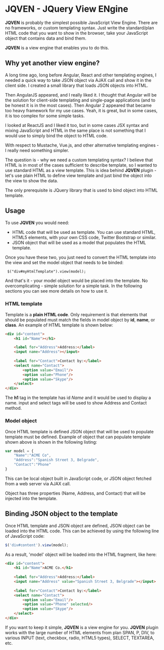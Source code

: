 # JQVEN - JQuery View ENgine

**JQVEN** is probably the simplest possible JavaScript View Engine. There are no frameworks, or custom templating syntax. Just write the standard/plan HTML code that you want to show in the browser, take your JavaScript object that contains data and bind them.

**JQVEN** is a view engine that enables you to do this.

## Why yet another view engine?

A long time ago, long before Angular, React and other templating engines, I needed a quick way to take JSON object via AJAX call and show it in the client side. I created a small library that loads JSON objects into HTML.

Then AngularJS appeared, and I really liked it. I thought that Angular will be the solution for client-side templating and single-page applications (and to be honest it is in the most cases). Then Angular 2 appeared that became too heavy framework for my use cases. Yeah, it is great, but in some cases, it is too complex for some simple tasks.

I looked at ReactJS and I liked it too, but in some cases JSX syntax and mixing JavaScript and HTML in the same place is not something that I would use to simply bind the object to HTML code.

With respect to Mustache, Vue.js, and other alternative templating engines - I really need something simpler.

The question is - why we need a custom templating syntax? I believe that HTML is in most of the cases sufficient to describe template, so I wanted to use standard HTML as a view template. This is idea behind **JQVEN** plugin - let's use plain HTML to define view template and just bind the object into the view to show the data.

The only prerequisite is JQuery library that is used to bind object into HTML template.

## Usage

To use **JQVEN** you would need:
 - HTML code that will be used as template. You can use standard HTML, HTML5 elements, with your own CSS code, Twitter Bootstrap or similar.
 - JSON object that will be used as a model that populates the HTML template.

Once you have these two, you just need to convert the HTML template into the view and set the model object that needs to be binded:

```html
 $("div#myHtmlTemplate").view(model);
```

And that's it - your model object would be placed into the template. No overcomplicating - simple solution for a simple task. In the following sections you can see more details on how to use it.

### HTML template

Template is a **plain HTML code**. Only requirement is that elements that should be populated must match the fields in model object by **id**, **name**, or **class**. An example of HTML template is shown below: 

```html
<div id="content">
    <h1 id="Name"></h1>

    <label for="Address">Address:</label>
    <input name="Address"></input> 
    
    <label for="Contact">Contact by:</label>
    <select name="Contact">
        <option value="Email"/>
        <option value="Phone"/>
        <option value="Skype"/>
    </select>
</div>
```

The **h1** tag in the template has id *Name* and it would be used to display a name. input and select tags will be used to show Address and Contact method.

### Model object

Once HTML template is defined JSON object that will be used to populate template must be defined. Example of object that can populate template shown above is shown in the following listing: 
```javascript
var model = {
    "Name":"ACME Co",
    "Address":"Spanish Street 3, Belgrade",
    "Contact":"Phone"
}
```
This can be local object built in JavaScript code, or JSON object fetched from a web server via AJAX call.

Object has three properties (Name, Address, and Contact) that will be injected into the template.

## Binding JSON object to the template

Once HTML template and JSON object are defined, JSON object can be loaded into the HTML code. This can be achieved by using the following line of JavaScript code:

```javascript
$('div#content').view(model);
```

As a result, 'model' object will be loaded into the HTML fragment, like here:

```html
<div id="content">
    <h1 id="Name">ACME Co.</h1>
    
    <label for="Address">Address:</label>
    <input name="Address" value="Spanish Street 3, Belgrade"></input> 
    
    <label for="Contact">Contact by:</label>
    <select name="Contact">
        <option value="Email"/>
        <option value="Phone" selected/>
        <option value="Skype"/>
    </select>
</div>
```

If you want to keep it simple, **JQVEN** is a view engine for you.
**JQVEN** plugin works with the large number of HTML elements from plan SPAN, P, DIV, to various INPUT (text, checkbox, radio, HTML5 types), SELECT, TEXTAREA, etc.
